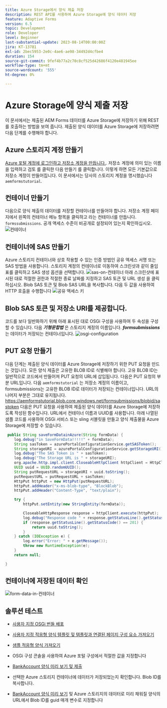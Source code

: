 ```yaml
---
title: Azure Storage에서 양식 제출 저장
description: REST API를 사용하여 Azure Storage에 양식 데이터 저장
feature: Adaptive Forms
version: 6.5
topic: Development
role: Developer
level: Beginner
last-substantial-update: 2023-08-14T00:00:00Z
jira: KT-13781
exl-id: 2bec5953-2e0c-4ae6-ae98-34492d4cfbe4
duration: 154
source-git-commit: 9fef4b77a2c70c8cf525d42686f4120e481945ee
workflow-type: tm+mt
source-wordcount: '555'
ht-degree: 0%

---
```


# Azure Storage에 양식 제출 저장

이 문서에서는 제출된 AEM Forms 데이터를 Azure Storage에 저장하기 위해 REST를 호출하는 방법을 보여 줍니다.
제출된 양식 데이터를 Azure Storage에 저장하려면 다음 단계를 수행해야 합니다.

## Azure 스토리지 계정 만들기

[Azure 포털 계정에 로그인하고 저장소 계정을 만듭니다.](https://learn.microsoft.com/en-us/azure/storage/common/storage-account-create?tabs=azure-portal#create-a-storage-account-1). 저장소 계정에 의미 있는 이름을 입력하고 검토 를 클릭한 다음 만들기 를 클릭합니다. 이렇게 하면 모든 기본값으로 저장소 계정이 만들어집니다. 이 문서에서는 당사의 스토리지 계정을 명시했습니다 `aemformstutorial`.


## 컨테이너 만들기

다음으로 양식 제출의 데이터를 저장할 컨테이너를 만들어야 합니다.
저장소 계정 페이지에서 왼쪽의 컨테이너 메뉴 항목을 클릭하고 라는 컨테이너를 만듭니다. `formssubmissions`. 공개 액세스 수준이 비공개로 설정되어 있는지 확인하십시오.
![컨테이너](./assets/new-container.png)

## 컨테이너에 SAS 만들기

Azure 스토리지 컨테이너와 상호 작용할 수 있는 인증 방법인 공유 액세스 서명 또는 SAS 방법을 사용합니다.
스토리지 계정의 컨테이너로 이동하여 스크린샷과 같이 줄임표를 클릭하고 SAS 생성 옵션을 선택합니다.
![sas-on-컨테이너](./assets/sas-on-container.png)
아래 스크린샷에 표시된 대로 적절한 권한과 적절한 종료 날짜를 지정하고 SAS 토큰 및 URL 생성 을 클릭하십시오. Blob SAS 토큰 및 Blob SAS URL을 복사합니다. 다음 두 값을 사용하여 HTTP 호출을 수행합니다
![공유 액세스 키](./assets/shared-access-signature.png)


## Blob SAS 토큰 및 저장소 URI를 제공합니다.

코드를 보다 일반화하기 위해 아래 표시된 대로 OSGi 구성을 사용하여 두 속성을 구성할 수 있습니다. 다음 _**기형문합법**_ 은 스토리지 계정의 이름입니다. _**formsubmissions**_ 는 데이터가 저장되는 컨테이너입니다.
![osgi-configuration](./assets/azure-portal-osgi-configuration.png)


## PUT 요청 만들기

다음 단계는 제출된 양식 데이터를 Azure Storage에 저장하기 위한 PUT 요청을 만드는 것입니다. 모든 양식 제출은 고유한 BLOB ID로 식별해야 합니다. 고유 BLOB ID는 일반적으로 코드에서 만들어져 PUT 요청의 URL에 삽입됩니다.
다음은 PUT 요청의 부분 URL입니다. 다음 `aemformstutorial` 는 저장소 계정의 이름이고, formsubmissions는 고유한 BLOB ID로 데이터가 저장되는 컨테이너입니다. URL의 나머지 부분은 그대로 유지됩니다.
https://aemformstutorial.blob.core.windows.net/formsubmissions/blobid/sastoken 다음은 PUT 요청을 사용하여 제출된 양식 데이터를 Azure Storage에 저장하도록 작성된 함수입니다. URL에서 컨테이너 이름과 UUID를 사용합니다. 아래 나열된 샘플 코드를 사용하여 OSGi 서비스 또는 sling 서블릿을 만들고 양식 제출물을 Azure Storage에 저장할 수 있습니다.

```java
 public String saveFormDatainAzure(String formData) {
    log.debug("in SaveFormData!!!!!" + formData);
    String sasToken = azurePortalConfigurationService.getSASToken();
    String storageURI = azurePortalConfigurationService.getStorageURI();
    log.debug("The SAS Token is " + sasToken);
    log.debug("The Storage URL is " + storageURI);
    org.apache.http.impl.client.CloseableHttpClient httpClient = HttpClientBuilder.create().build();
    UUID uuid = UUID.randomUUID();
    String putRequestURL = storageURI + uuid.toString();
    putRequestURL = putRequestURL + sasToken;
    HttpPut httpPut = new HttpPut(putRequestURL);
    httpPut.addHeader("x-ms-blob-type", "BlockBlob");
    httpPut.addHeader("Content-Type", "text/plain");

    try {
        httpPut.setEntity(new StringEntity(formData));

        CloseableHttpResponse response = httpClient.execute(httpPut);
        log.debug("Response code " + response.getStatusLine().getStatusCode());
        if (response.getStatusLine().getStatusCode() == 201) {
            return uuid.toString();
        }
    } catch (IOException e) {
        log.error("Error: " + e.getMessage());
        throw new RuntimeException(e);
    }
    return null;

}
```

## 컨테이너에 저장된 데이터 확인

![form-data-in-컨테이너](./assets/form-data-in-container.png)

## 솔루션 테스트

* [사용자 지정 OSGi 번들 배포](./assets/SaveAndFetchFromAzure.core-1.0.0-SNAPSHOT.jar)

* [사용자 지정 적응형 양식 템플릿 및 템플릿과 연결된 페이지 구성 요소 가져오기](./assets/store-and-fetch-from-azure.zip)

* [샘플 적응형 양식 가져오기](./assets/bank-account-sample-form.zip)

* OSGi 구성 콘솔을 사용하여 Azure 포털 구성에서 적절한 값을 지정합니다
* [BankAccount 양식 미리 보기 및 제출](http://localhost:4502/content/dam/formsanddocuments/azureportalstorage/bankaccount/jcr:content?wcmmode=disabled)

* 선택한 Azure 스토리지 컨테이너에 데이터가 저장되었는지 확인합니다. Blob ID를 복사합니다.
* [BankAccount 양식 미리 보기](http://localhost:4502/content/dam/formsanddocuments/azureportalstorage/bankaccount/jcr:content?wcmmode=disabled&amp;guid=dba8ac0b-8be6-41f2-9929-54f627a649f6) 및 Azure 스토리지의 데이터로 미리 채워질 양식의 URL에서 Blob ID를 guid 매개 변수로 지정합니다

